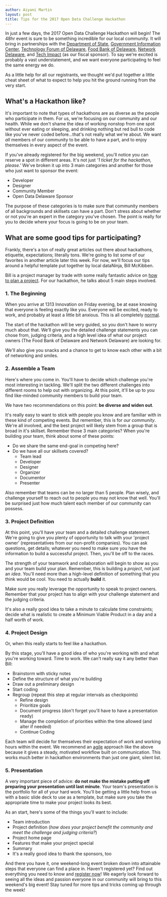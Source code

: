 ```yaml
---
author: Aiyani Martin
layout: post
title: Tips for the 2017 Open Data Challenge Hackathon
---
```

In just a few days, the 2017 Open Data Challenge Hackathon will begin! The 48hr event is sure to be something incredible for our local community. It will bring in partnerships with the [Department of State](http://sos.delaware.gov/), [Government Information Center](http://gic.delaware.gov/), [Technology Forum of Delaware](http://www.techforumde.org/TFODHome), [Food Bank of Delaware](http://www.fbd.org/), [Network Delaware](https://www.facebook.com/thenetworkde/), and [Tech Impact](https://techimpact.org/) (as our fiscal sponsor).  To say we're excited is probably a vast understatement, and we want everyone participating to feel the same energy we do.

As a little help for all our registrants, we thought we'd put together a little cheat sheet of what to expect to help you hit the ground running from the very start.

## What's a Hackathon like?

It's important to note that types of hackathons are as diverse as the people who participate in them.  For us, we're focusing on our community and our health.  While we don't shame the idea of working nonstop from one spot without ever eating or sleeping, and drinking nothing but red bull to code like you've never coded before...that's not really what we're about.  We want _all_ members of our community to be able to have a part, and to enjoy themselves in every aspect of the event.

If you've already registered for the big weekend, you'll notice you can reserve a spot in different areas. It's not just _'1 ticket for the hackathon, please.'_ We've broken it up into 3 main categories and another for those who just want to sponsor the event:

* Developer
* Designer
* Community Member
* Open Data Delaware Sponsor

The purpose of these categories is to make sure that community members of all backgrounds and skillsets can have a part.  Don't stress about whether or not you're an expert in the category you've chosen.  The point is really for you to decide where your focus is going to be on your team.

## What are some good tips for participating?

Frankly, there's a ton of really great articles out there about hackathons, etiquette, expectations; literally tons. We're going to list some of our favorites in another article later this week. For now, we'll focus our tips around a helpful template put together by local dataNinja, Bill McKibben.

Bill is a project manager by trade with some really fantastic advice on [how to plan a project](http://www.opendatadelaware.com/blog/Project-Management-for-Civic-Tech/).  For our hackathon, he talks about 5 main steps involved.

### 1. The Beginning

When you arrive at 1313 Innovation on Friday evening, be at ease knowing that everyone is feeling exactly like you.  Everyone will be excited, ready to work, and probably at least a little bit anxious.  This is all completely [normal](https://medium.com/ofbitsandbytes/attending-your-first-ever-hackathon-4a002ab953f5).

The start of the hackathon will be very guided, so you don't have to worry much about that.  We'll give you the detailed challenge statements you can chose from, judging criteria, and a high level idea of what our project owners (The Food Bank of Delaware and Network Delaware) are looking for.

We'll also give you snacks and a chance to get to know each other with a bit of networking and smiles.

### 2. Assemble a Team

Here's where you come in.  You'll have to decide which challenge you're most interesting in tackling.  We'll split the two different challenges into different rooms to help out with organizing.  At this point, it'll be up to you find like-minded community members to build your team.

We have two recommendations on this point: **be diverse and widen out**.

It's really easy to want to stick with people you know and are familiar with in these kind of competing events.  But remember, this is for _our community_. We're all involved, and the best project will likely stem from a group that is broad in it's skillset. Remember those 3 main categories? When you're building your team, think about some of these points:

* Do we share the same end-goal in competing here?
* Do we have all our skillsets covered? 
  * Team lead
  * Developer
  * Designer
  * Organizer
  * Documentor
  * Presenter

Also remember that teams can be no larger than 5 people. Plan wisely, and challenge yourself to reach out to people you may not know that well. You'll be surprised just how much talent each member of our community can possess.

### 3. Project Definition

At this point, you'll have your team and a detailed challenge statement.  We're going to give you plenty of opportunity to talk with your 'project owner' (representatives from our non-profit companies). You can ask questions, get details; whatever you need to make sure you have the information to build a successful project.  Then, you'll be off to the races.

The strength of your teamwork and collaboration will begin to show as you and your team build your plan.  Remember, this is building a _project_, not just an _idea_. You'll need more than a high-level definition of something that you think would be cool. You need to actually **build** it.

Make sure you really leverage the opportunity to speak to project owners. Remember that your project has to align with your challenge statement and the judging criteria.

It's also a really good idea to take a minute to calculate time constraints; decide what is realistic to create a Minimum Viable Product in a day and a half worth of work.

### 4. Project Design

Or, when this really starts to feel like a hackathon.

By this stage, you'll have a good idea of who you're working with and what you're working toward.  Time to work. We can't really say it any better than Bill:

* Brainstorm with sticky notes
* Define the structure of what you're building
* Draw out a preliminary design
* Start coding
* Regroup (repeat this step at regular intervals as checkpoints)
  * Refine design
  * Prioritize goals
  * Document progress (don't forget you'll have to have a presentation ready)
  * Manage the completion of priorities within the time allowed (and alter if needed)
  * Continue Coding

Each team will decide for themselves their expectation of work and working hours within the event.  We recommend an [agile](https://www.cprime.com/resources/what-is-agile-what-is-scrum/) approach like the above because it gives a steady, motivated workflow built on communication. This works much better in hackathon environments than just one giant, silent list.

### 5. Presentation

A very important piece of advice: **do not make the mistake putting off preparing your presentation until last minute**. Your team's presentation is the portfolio for all of your hard work.  You'll be getting a little help from us with a basic slide deck to use as a template, but make sure you take the appropriate time to make your project looks its best.

As an start, here's some of the things you'll want to include:

* Team introduction
* Project definition (_how does your project benefit the community and meet the challenge and judging criteria?_)
* Project home page
* Features that make your project special
* Summary
* It's a really good idea to thank the sponsors, too

And there you have it, one weekend-long event broken down into attainable steps that everyone can find a place in.  Haven't registered yet? Find out everything you need to know and  [register now](https://open-data-delaware.ticketleap.com/open-data-challenge-hackathon/)! We eagerly look forward to seeing all the ideas and passion everyone in our community will bring to this weekend's big event! Stay tuned for more tips and tricks coming up through the week!
